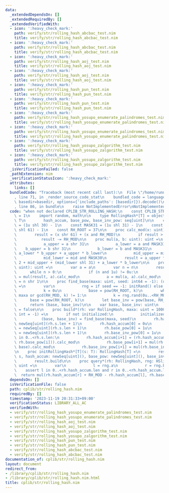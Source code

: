 ```yaml
---
data:
  _extendedDependsOn: []
  _extendedRequiredBy: []
  _extendedVerifiedWith:
  - icon: ':heavy_check_mark:'
    path: verify/str/rolling_hash_abcbac_test.nim
    title: verify/str/rolling_hash_abcbac_test.nim
  - icon: ':heavy_check_mark:'
    path: verify/str/rolling_hash_abcbac_test.nim
    title: verify/str/rolling_hash_abcbac_test.nim
  - icon: ':heavy_check_mark:'
    path: verify/str/rolling_hash_aoj_test.nim
    title: verify/str/rolling_hash_aoj_test.nim
  - icon: ':heavy_check_mark:'
    path: verify/str/rolling_hash_aoj_test.nim
    title: verify/str/rolling_hash_aoj_test.nim
  - icon: ':heavy_check_mark:'
    path: verify/str/rolling_hash_pun_test.nim
    title: verify/str/rolling_hash_pun_test.nim
  - icon: ':heavy_check_mark:'
    path: verify/str/rolling_hash_pun_test.nim
    title: verify/str/rolling_hash_pun_test.nim
  - icon: ':heavy_check_mark:'
    path: verify/str/rolling_hash_yosupo_enumerate_palindromes_test.nim
    title: verify/str/rolling_hash_yosupo_enumerate_palindromes_test.nim
  - icon: ':heavy_check_mark:'
    path: verify/str/rolling_hash_yosupo_enumerate_palindromes_test.nim
    title: verify/str/rolling_hash_yosupo_enumerate_palindromes_test.nim
  - icon: ':heavy_check_mark:'
    path: verify/str/rolling_hash_yosupo_zalgorithm_test.nim
    title: verify/str/rolling_hash_yosupo_zalgorithm_test.nim
  - icon: ':heavy_check_mark:'
    path: verify/str/rolling_hash_yosupo_zalgorithm_test.nim
    title: verify/str/rolling_hash_yosupo_zalgorithm_test.nim
  _isVerificationFailed: false
  _pathExtension: nim
  _verificationStatusIcon: ':heavy_check_mark:'
  attributes:
    links: []
  bundledCode: "Traceback (most recent call last):\n  File \"/home/runner/.local/lib/python3.10/site-packages/onlinejudge_verify/documentation/build.py\"\
    , line 71, in _render_source_code_stat\n    bundled_code = language.bundle(stat.path,\
    \ basedir=basedir, options={'include_paths': [basedir]}).decode()\n  File \"/home/runner/.local/lib/python3.10/site-packages/onlinejudge_verify/languages/nim.py\"\
    , line 86, in bundle\n    raise NotImplementedError\nNotImplementedError\n"
  code: "when not declared CPLIB_STR_ROLLING_HASH:\n    const CPLIB_STR_ROLLING_HASH*\
    \ = 1\n    import random, math\n\n    type RollingHash*[T] = object\n        s:\
    \ T\n        hash_accum, base_pow, base_inv_pow: seq[uint]\n\n    const MASK30\
    \ = (1u shl 30) - 1\n    const MASK31 = (1u shl 31) - 1\n    const RH_MOD = (1u\
    \ shl 61) - 1\n    const RH_ROOT = 37\n\n    proc calc_mod(x: uint): uint =\n\
    \        result = (x shr 61) + (x and RH_MOD)\n        if result > RH_MOD:\n \
    \           result -= RH_MOD\n\n    proc mul(a, b: uint): uint =\n        let\n\
    \            a_upper = a shr 31\n            a_lower = a and MASK31\n        \
    \    b_upper = b shr 31\n            b_lower = b and MASK31\n            mid =\
    \ a_lower * b_upper + a_upper * b_lower\n            mid_upper = mid shr 30\n\
    \            mid_lower = mid and MASK30\n        result = a_upper * b_upper *\
    \ 2 + mid_upper + (mid_lower shl 31) + a_lower * b_lower\n\n    proc pow(a, n:\
    \ uint): uint =\n        var a = a\n        var n = n\n        result = 1\n  \
    \      while n > 0:\n            if (n and 1u) != 0u:\n                result\
    \ = mul(result, a).calc_mod\n            a = mul(a, a).calc_mod\n            n\
    \ = n shr 1\n\n    proc find_base(maxa: uint, seed: int64 = -1): (uint, uint)\
    \ =\n        var\n            rng = if seed == -1: initRand() else: initRand(seed)\n\
    \            k = 0u\n            base = pow(RH_ROOT, k)\n        while base <=\
    \ maxa or gcd(RH_MOD, k) != 1:\n            k = rng.rand(0u..<RH_MOD)\n      \
    \      base = pow(RH_ROOT, k)\n        let base_inv = pow(base, RH_MOD-2)\n  \
    \      return (base, base_inv)\n\n    var base, base_inv: uint\n    var initialized\
    \ = false\n\n    proc build*(rh: var RollingHash, maxa: uint = 1000000000, seed:\
    \ int = -1) =\n        if not initialized:\n            initialized = true\n \
    \           (base, base_inv) = find_base(maxa, seed)\n        rh.hash_accum =\
    \ newSeq[uint](rh.s.len + 1)\n        rh.hash_accum[0] = 0u\n        rh.base_pow\
    \ = newSeq[uint](rh.s.len + 1)\n        rh.base_pow[0] = 1u\n        rh.base_inv_pow\
    \ = newSeq[uint](rh.s.len + 1)\n        rh.base_inv_pow[0] = 1u\n        for i\
    \ in 0..<rh.s.len:\n            rh.hash_accum[i+1] = (rh.hash_accum[i] + mul(uint(rh.s[i]),\
    \ rh.base_pow[i])).calc_mod\n            rh.base_pow[i+1] = mul(rh.base_pow[i],\
    \ base).calc_mod\n            rh.base_inv_pow[i+1] = mul(rh.base_inv_pow[i], base_inv).calc_mod\n\
    \n    proc initRollingHash*[T](s: T): RollingHash[T] =\n        result = RollingHash[T](s:\
    \ s, hash_accum: newSeq[uint](), base_pow: newSeq[uint](), base_inv_pow: newSeq[uint]())\n\
    \        result.build\n\n    proc query*(rh: RollingHash, rng: HSlice[int, int]):\
    \ uint =\n        var\n            l = rng.a\n            r = rng.b + 1\n    \
    \    assert l in 0..<rh.hash_accum.len and r in 0..<rh.hash_accum.len\n      \
    \  return mul(rh.hash_accum[r] + RH_MOD - rh.hash_accum[l], rh.base_inv_pow[l]).calc_mod\n"
  dependsOn: []
  isVerificationFile: false
  path: cplib/str/rolling_hash.nim
  requiredBy: []
  timestamp: '2023-11-19 20:31:33+09:00'
  verificationStatus: LIBRARY_ALL_AC
  verifiedWith:
  - verify/str/rolling_hash_yosupo_enumerate_palindromes_test.nim
  - verify/str/rolling_hash_yosupo_enumerate_palindromes_test.nim
  - verify/str/rolling_hash_aoj_test.nim
  - verify/str/rolling_hash_aoj_test.nim
  - verify/str/rolling_hash_yosupo_zalgorithm_test.nim
  - verify/str/rolling_hash_yosupo_zalgorithm_test.nim
  - verify/str/rolling_hash_pun_test.nim
  - verify/str/rolling_hash_pun_test.nim
  - verify/str/rolling_hash_abcbac_test.nim
  - verify/str/rolling_hash_abcbac_test.nim
documentation_of: cplib/str/rolling_hash.nim
layout: document
redirect_from:
- /library/cplib/str/rolling_hash.nim
- /library/cplib/str/rolling_hash.nim.html
title: cplib/str/rolling_hash.nim
---
```

